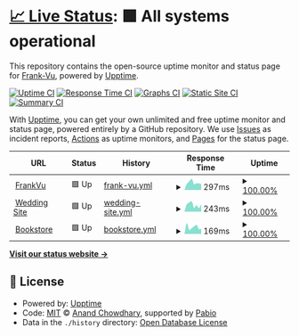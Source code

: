 # [📈 Live Status](https://Frank-Vu.github.io/frankvu-upptime): <!--live status--> **🟩 All systems operational**

This repository contains the open-source uptime monitor and status page for [Frank-Vu](https://Frank-Vu.github.io/frankvu-upptime), powered by [Upptime](https://github.com/upptime/upptime).

[![Uptime CI](https://github.com/Frank-Vu/frankvu-upptime/workflows/Uptime%20CI/badge.svg)](https://github.com/Frank-Vu/frankvu-upptime/actions?query=workflow%3A%22Uptime+CI%22)
[![Response Time CI](https://github.com/Frank-Vu/frankvu-upptime/workflows/Response%20Time%20CI/badge.svg)](https://github.com/Frank-Vu/frankvu-upptime/actions?query=workflow%3A%22Response+Time+CI%22)
[![Graphs CI](https://github.com/Frank-Vu/frankvu-upptime/workflows/Graphs%20CI/badge.svg)](https://github.com/Frank-Vu/frankvu-upptime/actions?query=workflow%3A%22Graphs+CI%22)
[![Static Site CI](https://github.com/Frank-Vu/frankvu-upptime/workflows/Static%20Site%20CI/badge.svg)](https://github.com/Frank-Vu/frankvu-upptime/actions?query=workflow%3A%22Static+Site+CI%22)
[![Summary CI](https://github.com/Frank-Vu/frankvu-upptime/workflows/Summary%20CI/badge.svg)](https://github.com/Frank-Vu/frankvu-upptime/actions?query=workflow%3A%22Summary+CI%22)

With [Upptime](https://upptime.js.org), you can get your own unlimited and free uptime monitor and status page, powered entirely by a GitHub repository. We use [Issues](https://github.com/Frank-Vu/frankvu-upptime/issues) as incident reports, [Actions](https://github.com/Frank-Vu/frankvu-upptime/actions) as uptime monitors, and [Pages](https://Frank-Vu.github.io/frankvu-upptime) for the status page.

<!--start: status pages-->
<!-- This summary is generated by Upptime (https://github.com/upptime/upptime) -->
<!-- Do not edit this manually, your changes will be overwritten -->
<!-- prettier-ignore -->
| URL | Status | History | Response Time | Uptime |
| --- | ------ | ------- | ------------- | ------ |
| <img alt="" src="https://www.frankvu.site/icons8-code.gif" height="13"> [FrankVu](https://frankvu-personal-site.onrender.com/) | 🟩 Up | [frank-vu.yml](https://github.com/Frank-Vu/frankvu-upptime/commits/HEAD/history/frank-vu.yml) | <details><summary><img alt="Response time graph" src="./graphs/frank-vu/response-time-week.png" height="20"> 297ms</summary><br><a href="https://upptime.frankvu.site/history/frank-vu"><img alt="Response time 246" src="https://img.shields.io/endpoint?url=https%3A%2F%2Fraw.githubusercontent.com%2FFrank-Vu%2Ffrankvu-upptime%2FHEAD%2Fapi%2Ffrank-vu%2Fresponse-time.json"></a><br><a href="https://upptime.frankvu.site/history/frank-vu"><img alt="24-hour response time 117" src="https://img.shields.io/endpoint?url=https%3A%2F%2Fraw.githubusercontent.com%2FFrank-Vu%2Ffrankvu-upptime%2FHEAD%2Fapi%2Ffrank-vu%2Fresponse-time-day.json"></a><br><a href="https://upptime.frankvu.site/history/frank-vu"><img alt="7-day response time 297" src="https://img.shields.io/endpoint?url=https%3A%2F%2Fraw.githubusercontent.com%2FFrank-Vu%2Ffrankvu-upptime%2FHEAD%2Fapi%2Ffrank-vu%2Fresponse-time-week.json"></a><br><a href="https://upptime.frankvu.site/history/frank-vu"><img alt="30-day response time 246" src="https://img.shields.io/endpoint?url=https%3A%2F%2Fraw.githubusercontent.com%2FFrank-Vu%2Ffrankvu-upptime%2FHEAD%2Fapi%2Ffrank-vu%2Fresponse-time-month.json"></a><br><a href="https://upptime.frankvu.site/history/frank-vu"><img alt="1-year response time 246" src="https://img.shields.io/endpoint?url=https%3A%2F%2Fraw.githubusercontent.com%2FFrank-Vu%2Ffrankvu-upptime%2FHEAD%2Fapi%2Ffrank-vu%2Fresponse-time-year.json"></a></details> | <details><summary><a href="https://upptime.frankvu.site/history/frank-vu">100.00%</a></summary><a href="https://upptime.frankvu.site/history/frank-vu"><img alt="All-time uptime 99.83%" src="https://img.shields.io/endpoint?url=https%3A%2F%2Fraw.githubusercontent.com%2FFrank-Vu%2Ffrankvu-upptime%2FHEAD%2Fapi%2Ffrank-vu%2Fuptime.json"></a><br><a href="https://upptime.frankvu.site/history/frank-vu"><img alt="24-hour uptime 100.00%" src="https://img.shields.io/endpoint?url=https%3A%2F%2Fraw.githubusercontent.com%2FFrank-Vu%2Ffrankvu-upptime%2FHEAD%2Fapi%2Ffrank-vu%2Fuptime-day.json"></a><br><a href="https://upptime.frankvu.site/history/frank-vu"><img alt="7-day uptime 100.00%" src="https://img.shields.io/endpoint?url=https%3A%2F%2Fraw.githubusercontent.com%2FFrank-Vu%2Ffrankvu-upptime%2FHEAD%2Fapi%2Ffrank-vu%2Fuptime-week.json"></a><br><a href="https://upptime.frankvu.site/history/frank-vu"><img alt="30-day uptime 99.83%" src="https://img.shields.io/endpoint?url=https%3A%2F%2Fraw.githubusercontent.com%2FFrank-Vu%2Ffrankvu-upptime%2FHEAD%2Fapi%2Ffrank-vu%2Fuptime-month.json"></a><br><a href="https://upptime.frankvu.site/history/frank-vu"><img alt="1-year uptime 99.83%" src="https://img.shields.io/endpoint?url=https%3A%2F%2Fraw.githubusercontent.com%2FFrank-Vu%2Ffrankvu-upptime%2FHEAD%2Fapi%2Ffrank-vu%2Fuptime-year.json"></a></details>
| <img alt="" src="https://icons.duckduckgo.com/ip3/wedding-website-lphg.onrender.com.ico" height="13"> [Wedding Site](https://wedding-website-lphg.onrender.com/) | 🟩 Up | [wedding-site.yml](https://github.com/Frank-Vu/frankvu-upptime/commits/HEAD/history/wedding-site.yml) | <details><summary><img alt="Response time graph" src="./graphs/wedding-site/response-time-week.png" height="20"> 243ms</summary><br><a href="https://upptime.frankvu.site/history/wedding-site"><img alt="Response time 227" src="https://img.shields.io/endpoint?url=https%3A%2F%2Fraw.githubusercontent.com%2FFrank-Vu%2Ffrankvu-upptime%2FHEAD%2Fapi%2Fwedding-site%2Fresponse-time.json"></a><br><a href="https://upptime.frankvu.site/history/wedding-site"><img alt="24-hour response time 96" src="https://img.shields.io/endpoint?url=https%3A%2F%2Fraw.githubusercontent.com%2FFrank-Vu%2Ffrankvu-upptime%2FHEAD%2Fapi%2Fwedding-site%2Fresponse-time-day.json"></a><br><a href="https://upptime.frankvu.site/history/wedding-site"><img alt="7-day response time 243" src="https://img.shields.io/endpoint?url=https%3A%2F%2Fraw.githubusercontent.com%2FFrank-Vu%2Ffrankvu-upptime%2FHEAD%2Fapi%2Fwedding-site%2Fresponse-time-week.json"></a><br><a href="https://upptime.frankvu.site/history/wedding-site"><img alt="30-day response time 227" src="https://img.shields.io/endpoint?url=https%3A%2F%2Fraw.githubusercontent.com%2FFrank-Vu%2Ffrankvu-upptime%2FHEAD%2Fapi%2Fwedding-site%2Fresponse-time-month.json"></a><br><a href="https://upptime.frankvu.site/history/wedding-site"><img alt="1-year response time 227" src="https://img.shields.io/endpoint?url=https%3A%2F%2Fraw.githubusercontent.com%2FFrank-Vu%2Ffrankvu-upptime%2FHEAD%2Fapi%2Fwedding-site%2Fresponse-time-year.json"></a></details> | <details><summary><a href="https://upptime.frankvu.site/history/wedding-site">100.00%</a></summary><a href="https://upptime.frankvu.site/history/wedding-site"><img alt="All-time uptime 99.83%" src="https://img.shields.io/endpoint?url=https%3A%2F%2Fraw.githubusercontent.com%2FFrank-Vu%2Ffrankvu-upptime%2FHEAD%2Fapi%2Fwedding-site%2Fuptime.json"></a><br><a href="https://upptime.frankvu.site/history/wedding-site"><img alt="24-hour uptime 100.00%" src="https://img.shields.io/endpoint?url=https%3A%2F%2Fraw.githubusercontent.com%2FFrank-Vu%2Ffrankvu-upptime%2FHEAD%2Fapi%2Fwedding-site%2Fuptime-day.json"></a><br><a href="https://upptime.frankvu.site/history/wedding-site"><img alt="7-day uptime 100.00%" src="https://img.shields.io/endpoint?url=https%3A%2F%2Fraw.githubusercontent.com%2FFrank-Vu%2Ffrankvu-upptime%2FHEAD%2Fapi%2Fwedding-site%2Fuptime-week.json"></a><br><a href="https://upptime.frankvu.site/history/wedding-site"><img alt="30-day uptime 99.83%" src="https://img.shields.io/endpoint?url=https%3A%2F%2Fraw.githubusercontent.com%2FFrank-Vu%2Ffrankvu-upptime%2FHEAD%2Fapi%2Fwedding-site%2Fuptime-month.json"></a><br><a href="https://upptime.frankvu.site/history/wedding-site"><img alt="1-year uptime 99.83%" src="https://img.shields.io/endpoint?url=https%3A%2F%2Fraw.githubusercontent.com%2FFrank-Vu%2Ffrankvu-upptime%2FHEAD%2Fapi%2Fwedding-site%2Fuptime-year.json"></a></details>
| <img alt="" src="https://icons.duckduckgo.com/ip3/bookstore.frankvu.site.ico" height="13"> [Bookstore](https://bookstore.frankvu.site/) | 🟩 Up | [bookstore.yml](https://github.com/Frank-Vu/frankvu-upptime/commits/HEAD/history/bookstore.yml) | <details><summary><img alt="Response time graph" src="./graphs/bookstore/response-time-week.png" height="20"> 169ms</summary><br><a href="https://upptime.frankvu.site/history/bookstore"><img alt="Response time 164" src="https://img.shields.io/endpoint?url=https%3A%2F%2Fraw.githubusercontent.com%2FFrank-Vu%2Ffrankvu-upptime%2FHEAD%2Fapi%2Fbookstore%2Fresponse-time.json"></a><br><a href="https://upptime.frankvu.site/history/bookstore"><img alt="24-hour response time 231" src="https://img.shields.io/endpoint?url=https%3A%2F%2Fraw.githubusercontent.com%2FFrank-Vu%2Ffrankvu-upptime%2FHEAD%2Fapi%2Fbookstore%2Fresponse-time-day.json"></a><br><a href="https://upptime.frankvu.site/history/bookstore"><img alt="7-day response time 169" src="https://img.shields.io/endpoint?url=https%3A%2F%2Fraw.githubusercontent.com%2FFrank-Vu%2Ffrankvu-upptime%2FHEAD%2Fapi%2Fbookstore%2Fresponse-time-week.json"></a><br><a href="https://upptime.frankvu.site/history/bookstore"><img alt="30-day response time 164" src="https://img.shields.io/endpoint?url=https%3A%2F%2Fraw.githubusercontent.com%2FFrank-Vu%2Ffrankvu-upptime%2FHEAD%2Fapi%2Fbookstore%2Fresponse-time-month.json"></a><br><a href="https://upptime.frankvu.site/history/bookstore"><img alt="1-year response time 164" src="https://img.shields.io/endpoint?url=https%3A%2F%2Fraw.githubusercontent.com%2FFrank-Vu%2Ffrankvu-upptime%2FHEAD%2Fapi%2Fbookstore%2Fresponse-time-year.json"></a></details> | <details><summary><a href="https://upptime.frankvu.site/history/bookstore">100.00%</a></summary><a href="https://upptime.frankvu.site/history/bookstore"><img alt="All-time uptime 100.00%" src="https://img.shields.io/endpoint?url=https%3A%2F%2Fraw.githubusercontent.com%2FFrank-Vu%2Ffrankvu-upptime%2FHEAD%2Fapi%2Fbookstore%2Fuptime.json"></a><br><a href="https://upptime.frankvu.site/history/bookstore"><img alt="24-hour uptime 100.00%" src="https://img.shields.io/endpoint?url=https%3A%2F%2Fraw.githubusercontent.com%2FFrank-Vu%2Ffrankvu-upptime%2FHEAD%2Fapi%2Fbookstore%2Fuptime-day.json"></a><br><a href="https://upptime.frankvu.site/history/bookstore"><img alt="7-day uptime 100.00%" src="https://img.shields.io/endpoint?url=https%3A%2F%2Fraw.githubusercontent.com%2FFrank-Vu%2Ffrankvu-upptime%2FHEAD%2Fapi%2Fbookstore%2Fuptime-week.json"></a><br><a href="https://upptime.frankvu.site/history/bookstore"><img alt="30-day uptime 100.00%" src="https://img.shields.io/endpoint?url=https%3A%2F%2Fraw.githubusercontent.com%2FFrank-Vu%2Ffrankvu-upptime%2FHEAD%2Fapi%2Fbookstore%2Fuptime-month.json"></a><br><a href="https://upptime.frankvu.site/history/bookstore"><img alt="1-year uptime 100.00%" src="https://img.shields.io/endpoint?url=https%3A%2F%2Fraw.githubusercontent.com%2FFrank-Vu%2Ffrankvu-upptime%2FHEAD%2Fapi%2Fbookstore%2Fuptime-year.json"></a></details>

<!--end: status pages-->

[**Visit our status website →**](https://Frank-Vu.github.io/frankvu-upptime)

## 📄 License

- Powered by: [Upptime](https://github.com/upptime/upptime)
- Code: [MIT](./LICENSE) © [Anand Chowdhary](https://anandchowdhary.com), supported by [Pabio](https://pabio.com)
- Data in the `./history` directory: [Open Database License](https://opendatacommons.org/licenses/odbl/1-0/)
